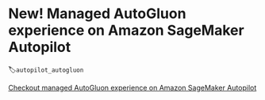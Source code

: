 # New! Managed AutoGluon experience on Amazon SageMaker Autopilot
:label:`autopilot_autogluon`

[Checkout managed AutoGluon experience on Amazon SageMaker Autopilot](https://aws.amazon.com/blogs/machine-learning/amazon-sagemaker-autopilot-is-up-to-eight-times-faster-with-new-ensemble-training-mode-powered-by-autogluon/)
